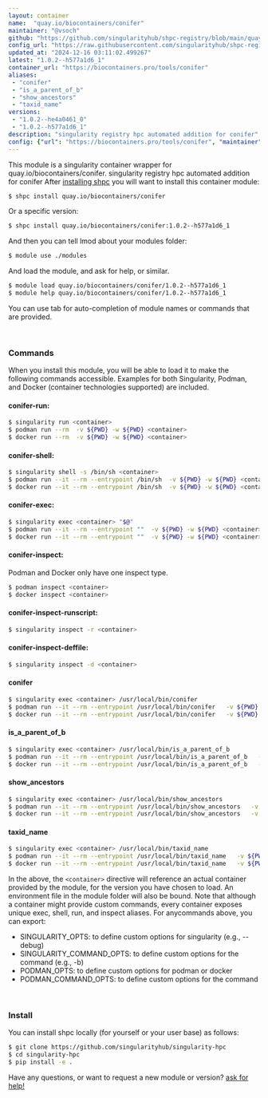 ```yaml
---
layout: container
name:  "quay.io/biocontainers/conifer"
maintainer: "@vsoch"
github: "https://github.com/singularityhub/shpc-registry/blob/main/quay.io/biocontainers/conifer/container.yaml"
config_url: "https://raw.githubusercontent.com/singularityhub/shpc-registry/main/quay.io/biocontainers/conifer/container.yaml"
updated_at: "2024-12-16 03:11:02.499267"
latest: "1.0.2--h577a1d6_1"
container_url: "https://biocontainers.pro/tools/conifer"
aliases:
 - "conifer"
 - "is_a_parent_of_b"
 - "show_ancestors"
 - "taxid_name"
versions:
 - "1.0.2--he4a0461_0"
 - "1.0.2--h577a1d6_1"
description: "singularity registry hpc automated addition for conifer"
config: {"url": "https://biocontainers.pro/tools/conifer", "maintainer": "@vsoch", "description": "singularity registry hpc automated addition for conifer", "latest": {"1.0.2--h577a1d6_1": "sha256:f03434f9cd3e2b886e58aa7d9823d642a352609e592b953221627a879cd765a2"}, "tags": {"1.0.2--he4a0461_0": "sha256:579bb7052d2535e466c2cd20263da086409f44a78d4858339e06f77d615ca227", "1.0.2--h577a1d6_1": "sha256:f03434f9cd3e2b886e58aa7d9823d642a352609e592b953221627a879cd765a2"}, "docker": "quay.io/biocontainers/conifer", "aliases": {"conifer": "/usr/local/bin/conifer", "is_a_parent_of_b": "/usr/local/bin/is_a_parent_of_b", "show_ancestors": "/usr/local/bin/show_ancestors", "taxid_name": "/usr/local/bin/taxid_name"}}
---
```


This module is a singularity container wrapper for quay.io/biocontainers/conifer.
singularity registry hpc automated addition for conifer
After [installing shpc](#install) you will want to install this container module:


```bash
$ shpc install quay.io/biocontainers/conifer
```

Or a specific version:

```bash
$ shpc install quay.io/biocontainers/conifer:1.0.2--h577a1d6_1
```

And then you can tell lmod about your modules folder:

```bash
$ module use ./modules
```

And load the module, and ask for help, or similar.

```bash
$ module load quay.io/biocontainers/conifer/1.0.2--h577a1d6_1
$ module help quay.io/biocontainers/conifer/1.0.2--h577a1d6_1
```

You can use tab for auto-completion of module names or commands that are provided.

<br>

### Commands

When you install this module, you will be able to load it to make the following commands accessible.
Examples for both Singularity, Podman, and Docker (container technologies supported) are included.

#### conifer-run:

```bash
$ singularity run <container>
$ podman run --rm  -v ${PWD} -w ${PWD} <container>
$ docker run --rm  -v ${PWD} -w ${PWD} <container>
```

#### conifer-shell:

```bash
$ singularity shell -s /bin/sh <container>
$ podman run --it --rm --entrypoint /bin/sh  -v ${PWD} -w ${PWD} <container>
$ docker run --it --rm --entrypoint /bin/sh  -v ${PWD} -w ${PWD} <container>
```

#### conifer-exec:

```bash
$ singularity exec <container> "$@"
$ podman run --it --rm --entrypoint ""  -v ${PWD} -w ${PWD} <container> "$@"
$ docker run --it --rm --entrypoint ""  -v ${PWD} -w ${PWD} <container> "$@"
```

#### conifer-inspect:

Podman and Docker only have one inspect type.

```bash
$ podman inspect <container>
$ docker inspect <container>
```

#### conifer-inspect-runscript:

```bash
$ singularity inspect -r <container>
```

#### conifer-inspect-deffile:

```bash
$ singularity inspect -d <container>
```


#### conifer

```bash
$ singularity exec <container> /usr/local/bin/conifer
$ podman run --it --rm --entrypoint /usr/local/bin/conifer   -v ${PWD} -w ${PWD} <container> -c " $@"
$ docker run --it --rm --entrypoint /usr/local/bin/conifer   -v ${PWD} -w ${PWD} <container> -c " $@"
```


#### is_a_parent_of_b

```bash
$ singularity exec <container> /usr/local/bin/is_a_parent_of_b
$ podman run --it --rm --entrypoint /usr/local/bin/is_a_parent_of_b   -v ${PWD} -w ${PWD} <container> -c " $@"
$ docker run --it --rm --entrypoint /usr/local/bin/is_a_parent_of_b   -v ${PWD} -w ${PWD} <container> -c " $@"
```


#### show_ancestors

```bash
$ singularity exec <container> /usr/local/bin/show_ancestors
$ podman run --it --rm --entrypoint /usr/local/bin/show_ancestors   -v ${PWD} -w ${PWD} <container> -c " $@"
$ docker run --it --rm --entrypoint /usr/local/bin/show_ancestors   -v ${PWD} -w ${PWD} <container> -c " $@"
```


#### taxid_name

```bash
$ singularity exec <container> /usr/local/bin/taxid_name
$ podman run --it --rm --entrypoint /usr/local/bin/taxid_name   -v ${PWD} -w ${PWD} <container> -c " $@"
$ docker run --it --rm --entrypoint /usr/local/bin/taxid_name   -v ${PWD} -w ${PWD} <container> -c " $@"
```



In the above, the `<container>` directive will reference an actual container provided
by the module, for the version you have chosen to load. An environment file in the
module folder will also be bound. Note that although a container
might provide custom commands, every container exposes unique exec, shell, run, and
inspect aliases. For anycommands above, you can export:

 - SINGULARITY_OPTS: to define custom options for singularity (e.g., --debug)
 - SINGULARITY_COMMAND_OPTS: to define custom options for the command (e.g., -b)
 - PODMAN_OPTS: to define custom options for podman or docker
 - PODMAN_COMMAND_OPTS: to define custom options for the command

<br>

### Install

You can install shpc locally (for yourself or your user base) as follows:

```bash
$ git clone https://github.com/singularityhub/singularity-hpc
$ cd singularity-hpc
$ pip install -e .
```

Have any questions, or want to request a new module or version? [ask for help!](https://github.com/singularityhub/singularity-hpc/issues)